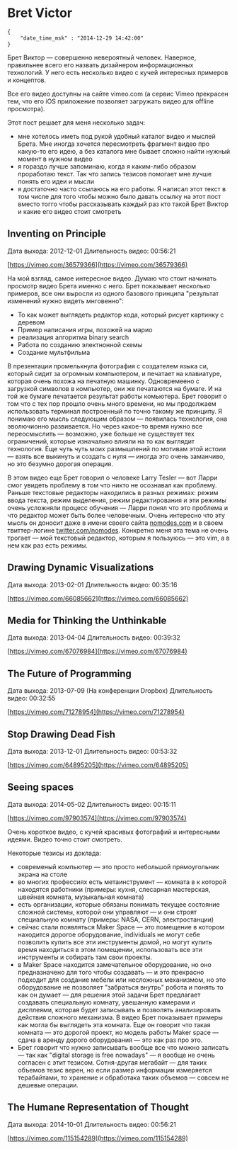 # Bret Victor

```
{
    "date_time_msk" : "2014-12-29 14:42:00"
}
```

Брет Виктор — совершенно невероятный человек. Наверное, правильнее всего его назвать дизайнером информационных технологий. У него есть несколько видео с кучей интересных примеров и концептов.

Все его видео доступны на сайте vimeo.com (а сервис Vimeo прекрасен тем, что его iOS приложение позволяет загружать видео для offline просмотра).

Этот пост решает для меня несколько задач:

 * мне хотелось иметь под рукой удобный каталог видео и мыслей Брета. Мне иногда хочется пересмотреть фрагмент видео про какую-то его идею, а без каталога мне бывает сложно найти нужный момент в нужном видео
 * я гораздо лучше запоминаю, когда я каким-либо образом проработаю текст. Так что запись тезисов помогает мне лучше понять его идеи и мысли
 * я достаточно часто ссылаюсь на его работы. Я написал этот текст в том числе для того чтобы можно было давать ссылку на этот пост вместо тогго чтобы рассказывать каждый раз кто такой Брет Виктор и какие его видео стоит смотреть

## Inventing on Principle

Дата выхода: 2012-12-01
Длительность видео: 00:56:21

[https://vimeo.com/36579366](https://vimeo.com/36579366)

На мой взгляд, самое интересное видео. Думаю что стоит начинать просмотр видео Брета именно с него. Брет показывает несколько примеров, все они выросли из одного базового принципа "результат изменений нужно видеть мнговенно":

 * То как может выглядеть редактор кода, который рисует картинку с деревом
 * Пример написания игры, похожей на марио
 * реализация алгоритма binary search
 * Работа по созданию электнонной схемы
 * Создание мультфильма

В презентации промелькнула фотография с создателем языка си, который сидит за огромным компьютером, и печатает на клавиатуре, которая очень похожа на печатную машинку. Одновремеено с загрузкой символов в компьютер, они же печатаются на бумаге. И на той же бумаге печатается результат работы комьютера. Брет говорит о том что с тех пор прошло очень много времени, но мы продолжаем использовать терминал построенный по точно такому же принципу. Я понимаю его мысль следующим образом — появилась технология, она эволючионно развивается. Но через какое-то время нужно все переосмыслить — возможно, уже больше не существует тех ограничений, которые изначально влияли на то как выглядит технология. Еще чуть чуть моих размышлений по мотивам этой истоии — взять все выкинуть и создать с нуля — иногда это очень заманчиво, но это безумно дорогая операция.

В этом видео еще Брет говорил о человеке Larry Tesler — вот Ларри смог увидеть
проблему в том что никто не осознавал как проблему. Раньше текстовые редакторы
находились в разных режимах: режим ввода текста, режим выделения, режим
редактирования и эти режимы очень усложняли процесс обучения — Ларри понял что
это проблема и что редактор может быть более человечным. Очень интересно
что эту мысль он доносит даже в имени своего сайта [nomodes.com](http://nomodes.com)
и в своем твиттер-логине [twitter.com/nomodes](https://twitter.com/nomodes).
Конкретно меня эта тема не очень трогает — мой текстовый редактор, которым я
пользуюсь — это vim, а в нем как раз есть режимы.

## Drawing Dynamic Visualizations

Дата выхода: 2013-02-01
Длительность видео: 00:35:16

[https://vimeo.com/66085662](https://vimeo.com/66085662)


## Media for Thinking the Unthinkable

Дата выхода: 2013-04-04
Длительность видео: 00:39:32

[https://vimeo.com/67076984](https://vimeo.com/67076984)

## The Future of Programming

Дата выхода: 2013-07-09 (На конференции Dropbox)
Длительность видео: 00:32:55

[https://vimeo.com/71278954](https://vimeo.com/71278954)

## Stop Drawing Dead Fish

Дата выхода: 2013-12-01
Длительность видео: 00:53:32

[https://vimeo.com/64895205](https://vimeo.com/64895205)

## Seeing spaces

Дата выхода: 2014-05-02
Длительность видео: 00:15:11

[https://vimeo.com/97903574](https://vimeo.com/97903574)

Очень короткое видео, с кучей красивых фотографий и интересными идеями. Видео точно стоит смотреть.

Некоторые тезисы из доклада:

 * современый компьютер — это просто небольшой прямоугольник экрана на столе
 * во многих профессиях есть метаинструмент — комната в к которой находятся работники (примеры: кухня, слесарная мастерская, швейная комната, музыкальная комната)
 * есть организации, которые обязаны понимать текущее состояние сложной системы, которой они управляют — и они строят специальную комнату (примеры: NASA, CERN, электростанции)
 * сейчас стали появляться Maker Space — это помещение в котором находится дорогое оборудование, individuals не могут себе позволить купить все эти инструменты домой, но могут купить время находиться в этом помещении, использовать все эти инструменты и собирать там свои проекты.
 * в Maker Space находится замечательное оборудование, но оно предназначено для того чтобы создавать — и это прекрасно подходит для создание мебели или несложных механизмом, но это оборудование не позволяет "забраться внутрь" робота и понять то как он думает — для решения этой задачи Брет предлагает создавать специальную комнату, увешанную камерами и дисплеями, которая будет записывать и позволять анализировать действия сложного механизма. В видео Брет показывает примеры как могла бы выглядеть эта комната. Еще он говорит что такая комната — это дорогой проект, но модель работы Maker space — сдача в аренду дорого оборудования — это как раз про это.
 * Брет говорит что нужно записывать вообще все что можно записать — так как "digital storage is free nowadays" — я вообще не очень согласен с этит тезисом. Сотня-другая мегабайт — для таких объемов тезис верен, но если размер информации измеряется терабайтами, то хранение и обработака таких объемов — совсем не дешевые операции.

## The Humane Representation of Thought

Дата выхода: 2014-10-01
Длительность видео: 00:56:21

[https://vimeo.com/115154289](https://vimeo.com/115154289)
